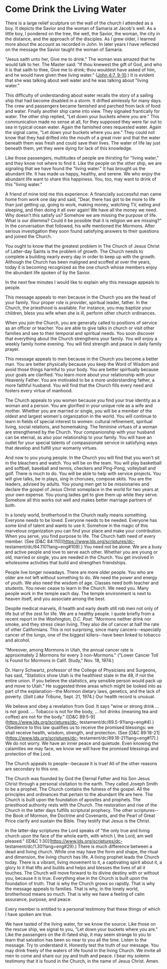 # Come Drink the Living Water

There is a large relief sculpture on the wall of the church I attended as a
boy. It depicts the Savior and the woman of Samaria at Jacob's well. As a
little boy, I pondered on the tree, the well, the Savior, the woman, the city
in the distance, and the approach of the disciples. As I grew older, I learned
more about the account as recorded in John. In later years I have reflected on
the message the Savior taught the woman of Samaria.

"Jesus saith unto her, Give me to drink." The woman was amazed that he would
talk to her. The Master said: "If thou knewest the gift of God, and who it is
that saith to thee, Give me to drink; thou wouldest have asked of him, and he
would have given thee living water." ([John 4:7,
9-10](https://www.lds.org/scriptures/nt/john/4.7%2C9-10?lang=eng#6).) It is
evident that she was talking about well water and he was talking about "living
water."

This difficulty of understanding about water recalls the story of a sailing
ship that had become disabled in a storm. It drifted aimlessly for many days.
The crew and passengers became famished and parched from lack of food and
water. Finally another ship came into view. They signaled frantically for
water. The other ship replied, "Let down your buckets where you are." This
communication made no sense at all, for they supposed they were far out to sea
in typical ocean water. Again the famished ones requested water. Again the
signal came, "Let down your buckets where you are." They could not know that
they had drifted into the mouth of a great river and that the water beneath
them was fresh and could save their lives. The water of life lay just beneath
them, yet they were dying for lack of this knowledge.

Like those passengers, multitudes of people are thirsting for "living water,"
and they know not where to find it. Like the people on the other ship, we are
signaling that we have found the "living water." It has brought us the
abundant life. It has made us happy, healthy, and serene. We who enjoy the
abundant life want to share this happiness. You, too, may want to drink of
this "living water."

A friend of mine told me this experience: A financially successful man came
home from work one day and said, "Dear, there has got to be more to life than
just getting up, going to work, making money, watching TV, eating and
sleeping, and then doing it all over again! We have all the money we need. Why
doesn't this satisfy us? Somehow we are missing the purpose of life. What is
our dilemma? Could it be possible that it is religion we are missing?" In the
conversation that followed, his wife mentioned the Mormons. After serious
investigation they soon found satisfying answers to their questions and joined
the Church.

You ought to know that the greatest problem in The Church of Jesus Christ of
Latter-day Saints is the problem of growth. The Church needs to complete a
building nearly every day in order to keep up with the growth. Although the
Church has been maligned and scoffed at over the years, today it is becoming
recognized as the one church whose members enjoy the abundant life spoken of
by the Savior.

In the next few minutes I would like to explain why this message appeals to
people.

This message appeals to men because in the Church you are the head of your
family. Your proper role is provider, spiritual leader, father. In the Church,
the priesthood is available. For instance, you may baptize your children,
bless you wife when she is ill, perform other church ordinances.

When you join the Church, you are generally called to positions of service as
an officer or teacher. You are able to give talks in church or visit other
families and see to their temporal and spiritual needs. You soon discover that
everything about the Church strengthens your family. You will enjoy a weekly
family home evening. You will find strength and peace in daily family prayer.

This message appeals to men because in the Church you become a better man. You
are better physically because you keep the Word of Wisdom and avoid those
things harmful to your body. You are better spiritually because your goals are
clarified. You learn more about your relationship with your Heavenly Father.
You are motivated to be a more understanding father, a more faithful husband.
You will find that the Church fills every need and fosters every virtue of
manhood.

The Church appeals to you women because you find your true identity as a woman
and a person. You are glorified in your unique role as a wife and mother.
Whether you are married or single, you will be a member of the oldest and
largest women's organization in the world. You will continue to learn in
fields of special interest to women: cultural refinement, spiritual living,
social relations, and homemaking. The feminine virtues of a woman are
strengthened by the Church. Your companionship with your husband can be
eternal, as also your relationship to your family. You will have an outlet for
your special talents of compassionate service in satisfying ways that develop
and fulfill your womanly virtues.

And now to you young people. In the Church you will find that you won't sit in
the bleachers and watch. You will be on the team. You will play basketball and
softball, baseball and tennis, checkers and Ping-Pong, volleyball and golf.
There is much to do. You will be able to help with service projects. You will
give talks, be in plays, sing in choruses, compose skits. You are the leaders,
advised by adults. You young men get to be missionaries and declare the gospel
of Jesus Christ someplace in the world for two years at your own expense. You
young ladies get to give them up while they serve. Somehow all this works out
well and makes better marriage partners of both.

In a lonely world, brotherhood in the Church really means something. Everyone
needs to be loved. Everyone needs to be needed. Everyone has some kind of
talent and wants to use it. Somehow in the magic of this marvelous
organization you can find your place and make your contribution. When you
serve, you find purpose to life. The Church hath need of every member. (See
[D&amp;C 84:110](https://www.lds.org/scriptures/dc-
testament/dc/84.110?lang=eng#109).) You need not be alone. We are a busy and
active people and love to serve each other. Whether you are young or old,
married or single, you are needed in the Church. You get involved in wholesome
activities that build and strengthen friendships.

People live longer nowadays. There are more older people. You who are older
are not left without something to do. We need the power and energy of youth.
We also need the wisdom of age. Classes need both teacher and students. You
never cease to learn in the Church. We need you. Many people work in the
temple each day. The temple environment is next to heaven itself, and you
associate among the best.

Despite medical marvels, ill health and early death still rob men not only of
life but of the zest for life. We are a healthy people. I quote briefly from a
recent report in the _Washington, D.C. Post:_ "Mormons neither drink nor
smoke, and they stress clean living. They also die of cancer at half the rate
of other Californians. This is not surprising, since many cancers--especially
cancer of the lungs, one of the biggest killers--have been linked to tobacco
and alcohol.

"Moreover, among Mormons in Utah, the annual cancer rate is approximately 2
Mormons for every 3 non-Mormons." ("Lower Cancer Toll Is Found for Mormons in
Calif. Study," Nov. 18, 1974.)

Dr. Harry Schwartz, professor of the College of Physicians and Surgeons, has
said, "Statistics show Utah is the healthiest state in the 48, if not the
entire union. If you believe the statistics, any sensible person would pack up
and move to Utah." He suggested three areas which might be looked into as part
of the explanation--the Mormon dietary laws, genetics, and the lack of
poverty. (_Salt Lake Tribune,_ Sept. 21, 1974.) Our health record is unusual.

We believe and obey a revelation from God. It says "wine or strong drink ... is
not good. ... Tobacco is not for the body, ... hot drinks (meaning tea and coffee)
are not for the body." ([D&amp;C 89:5-9](https://www.lds.org/scriptures/dc-
testament/dc/89.5-9?lang=eng#4).) Obedience to this law qualifies us to
receive the promised blessings: we shall receive health, wisdom, strength, and
protection. (See [D&amp;C 89:18-21](https://www.lds.org/scriptures/dc-
testament/dc/89.18-21?lang=eng#17).) We do not worry. We have an inner peace
and quietude. Even knowing the calamities we may face, we know we will have
the promised blessings and protection of the Lord.

The Church appeals to people--because it is true! All of the other reasons are
secondary to this one.

The Church was founded by God the Eternal Father and his Son Jesus Christ
through a personal visitation to the earth. They called Joseph Smith to be a
prophet. The Church contains the fulness of the gospel. All the principles and
ordinances that pertain to the abundant life are here. The Church is built
upon the foundation of apostles and prophets. The priesthood authority rests
with the Church. The restoration and rise of the Church in the latter days
fulfills scriptural prophecy. The other scriptures--the Book of Mormon, the
Doctrine and Covenants, and the Pearl of Great Price clarify and sustain the
Bible. They testify that Jesus is the Christ.

In the latter-day scriptures the Lord speaks of "the only true and living
church upon the face of the whole earth, with which I, the Lord, am well
pleased." ([D&amp;C 1:30](https://www.lds.org/scriptures/dc-
testament/dc/1.30?lang=eng#29).) There is much difference between a dead and
living church. While one may have the form and shape, the ritual and
dimension, the living church has life. A living prophet leads the Church
today. There is a vibrant, living movement to it, a captivating spirit about
it, a glory to it that lifts and builds and helps and blesses the lives of all
it touches. The Church will move forward to its divine destiny with or without
you, because it is true. Everything else in the Church is built upon the
foundation of truth. That is why the Church grows so rapidly. That is why the
message appeals to families. That is why, in the lonely world, brotherhood
means so much. That is why we have a feeling of calm assurance, purpose, and
peace.

Every member is entitled to a personal testimony that these things of which I
have spoken are true.

We have tasted of the living water, for we know the source. Like those on the
rescue ship, we signal to you, "Let down your buckets where you are." Like the
passengers on the ill-fated ship, it may seem strange to you to learn that
salvation has been so near to you all the time. Listen to the message. Try to
understand it. Honestly test the truth of our message. You may drink freely of
the waters of life found in the living Church. We invite all men to come and
share our joy and truth and peace. I bear my solemn testimony that it is found
in the Church, in the name of Jesus Christ. Amen.

